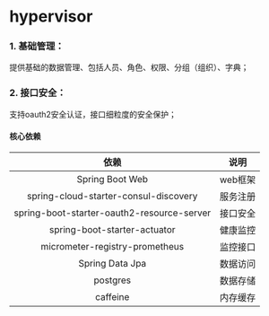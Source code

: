 # hypervisor

### 1. 基础管理：

提供基础的数据管理、包括人员、角色、权限、分组（组织）、字典；

### 2. 接口安全：

支持oauth2安全认证，接口细粒度的安全保护；

#### 核心依赖

|                     依赖                     |  说明   |
|:------------------------------------------:|:-----:|
|              Spring Boot Web               | web框架 |
|   spring-cloud-starter-consul-discovery    | 服务注册  |
| spring-boot-starter-oauth2-resource-server | 接口安全  |
|        spring-boot-starter-actuator        | 健康监控  |
|       micrometer-registry-prometheus       | 监控接口  |
|              Spring Data Jpa               | 数据访问  |
|                  postgres                  | 数据存储  |
|                  caffeine                  | 内存缓存  |
